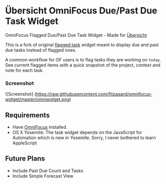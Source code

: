 # Übersicht OmniFocus Due/Past Due Task Widget
OmniFocus Flagged Due/Past Due Task Widget - Made for [Übersicht](http://tracesof.net/uebersicht/)

This is a fork of original [flagged task](https://github.com/fitzagard/omnifocus-widget) widget meant to display due and past due tasks instead of flagged ones.

A common workflow for OF users is to flag tasks they are working on `today`. See current flagged items with a quick snapshot of the project, context and note for each task.

### Screenshot
![Screenshot]
(https://raw.githubusercontent.com/fitzagard/omnifocus-widget/master/omniwidget.png)

## Requirements

- Have [OmniFocus](https://www.omnigroup.com/omnifocus) installed.
- OS X Yosemite: The task widget depends on the JavaScript for Automation which is new in Yosemite. Sorry, I never bothered to learn AppleScript


## Future Plans

- Include Past Due Count and Tasks
- Include Simple Forecast View
